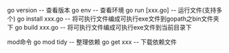 go version -- 查看版本
go env       -- 查看环境
go run [xxx.go] -- 运行文件(支持多个)
go  install xxx.go -- 将可执行文件编成可执行exe文件到gopath之bin文件夹下
go build xxx.go -- 将可执行文件编成可执行exe文件到当前目录下

mod命令
go mod tidy -- 整理依赖
go get xxx   -- 下载依赖文件